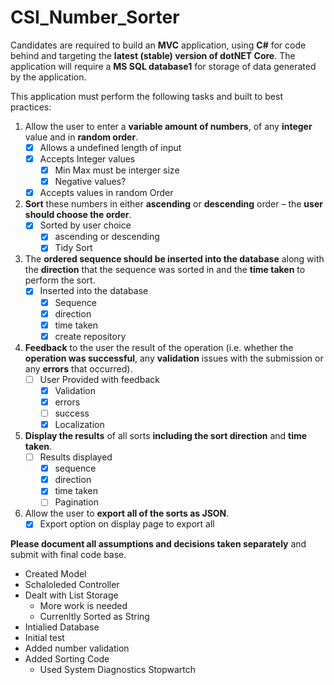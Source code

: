 # CSI_Number_Sorter

Candidates are required to build an **MVC** application, using **C#** for code behind and targeting the **latest (stable) version of dotNET Core**. The application will require a **MS SQL database1** for storage of data generated by the application. 

This application must perform the following tasks and built to best practices: 
1. Allow the user to enter a **variable amount of numbers**, of any **integer** value and in **random order**. 
	- [x] Allows a undefined length of input
	- [x] Accepts Integer values
		- [x] Min Max must be interger size
		- [x] Negative values?
	- [x] Accepts values in random Order	
3. **Sort** these numbers in either **ascending** or **descending** order – the **user should choose the order**.
	- [x] Sorted by user choice
		- [x] ascending or descending 
		- [x] Tidy Sort
4. The **ordered sequence should be inserted into the database** along with the **direction** that the sequence was sorted in and the **time taken** to perform the sort. 
	- [x] Inserted into the database
		- [x] Sequence
		- [x] direction
		- [x] time taken
		- [x] create repository
5. **Feedback** to the user the result of the operation (i.e. whether the **operation was successful**, any **validation** issues with the submission or any **errors** that occurred). 
	- [ ] User Provided with feedback
		- [x] Validation 
		- [x] errors
		- [ ] success
		- [x] Localization
6. **Display the results** of all sorts **including the sort direction** and **time taken**. 
	- [ ] Results displayed
		- [x] sequence
		- [x] direction
		- [x] time taken
		- [ ] Pagination
7. Allow the user to **export all of the sorts as JSON**. 
	- [x] Export option on display page to export all 

**Please document all assumptions and decisions taken separately** and submit with final code base.

- Created Model
- Schaloleded Controller
- Dealt with List Storage
	- More work is needed
	- Currenltly Sorted as String
- Intialied Database
- Initial test
- Added number validation
- Added Sorting Code
	- Used System Diagnostics Stopwartch

